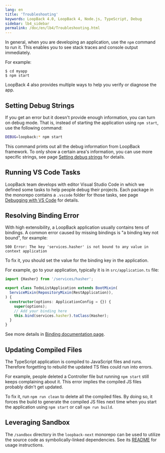 ```yaml
---
lang: en
title: 'Troubleshooting'
keywords: LoopBack 4.0, LoopBack 4, Node.js, TypeScript, Debug
sidebar: lb4_sidebar
permalink: /doc/en/lb4/Troubleshooting.html
---
```


In general, when you are developing an application, use the `npm` command to run
it. This enables you to see stack traces and console output immediately.

For example:

```
$ cd myapp
$ npm start
```

LoopBack 4 also provides multiple ways to help you verify or diagnose the app.

## Setting Debug Strings

If you get an error but it doesn't provide enough information, you can turn on
debug mode. That is, instead of starting the application using `npm start`, use
the following command:

```sh
DEBUG=loopback:* npm start
```

This command prints out all the debug information from LoopBack framework. To
only show a certain area's information, you can use more specific strings, see
page [Setting debug strings](Setting-debug-strings.md) for details.

## Running VS Code Tasks

LoopBack team develops with editor Visual Studio Code in which we defined some
tasks to help people debug their projects. Each package in the monorepo contains
a `.vscode` folder for those tasks, see page
[Debugging with VS Code](Debugging-with-vsc.md) for details.

## Resolving Binding Error

With high extensibility, a LoopBack application usually contains tens of
bindings. A common error caused by missing bindings is "a binding key not
bound", for example:

```
500 Error: The key 'services.hasher' is not bound to any value in context application
```

To fix it, you should set the value for the binding key in the application.

For example, go to your application, typically it is in `src/application.ts`
file:

```ts
import {Hasher} from '/services/hasher';

export class TodoListApplication extends BootMixin(
  ServiceMixin(RepositoryMixin(RestApplication)),
) {
  constructor(options: ApplicationConfig = {}) {
    super(options);
    // Add your binding here
    this.bind(services.hasher).toClass(Hasher);
  }
}
```

See more details in
[Binding documentation page](https://loopback.io/doc/en/lb4/Binding.html).

## Updating Compiled Files

The TypeScript application is compiled to JavaScript files and runs. Therefore
forgetting to rebuild the updated TS files could run into errors.

For example, people deleted a Controller file but running `npm start` still
keeps complaining about it. This error implies the compiled JS files probably
didn't get updated.

To fix it, run `npm run clean` to delete all the compiled files. By doing so, it
forces the build to generate the compiled JS files next time when you start the
application using `npm start` or call `npm run build`.

## Leveraging Sandbox

The `/sandbox` directory in the `loopback-next` monorepo can be used to utilize
the source code as symbolically-linked dependencies. See its
[README](https://github.com/strongloop/loopback-next/tree/master/sandbox) for
usage instructions.
